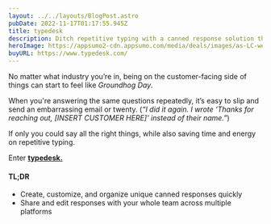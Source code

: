 ```yaml
---
layout: ../../layouts/BlogPost.astro
pubDate: 2022-11-17T01:17:55.945Z
title: typedesk
description: Ditch repetitive typing with a canned response solution that works everywhere
heroImage: https://appsumo2-cdn.appsumo.com/media/deals/images/as-LC-web-Typedesk__No_Banner_fJNIMuq.png?width=1352
buyURL: https://www.typedesk.com/
---
```

No matter what industry you’re in, being on the customer-facing side of things can start to feel like *Groundhog Day*.

When you're answering the same questions repeatedly, it’s easy to slip and send an embarrassing email or twenty. (*“I did it again. I wrote ‘Thanks for reaching out, \[INSERT CUSTOMER HERE]' instead of their name.”*)

If only you could say all the right things, while also saving time and energy on repetitive typing.

Enter **[typedesk.](https://www.typedesk.com/)**

#### TL;DR

* Create, customize, and organize unique canned responses quickly
* Share and edit responses with your whole team across multiple platforms